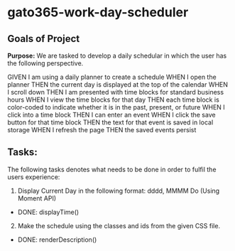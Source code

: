 # gato365-work-day-scheduler


## Goals of Project
**Purpose:** We are tasked to develop a daily schedular in which the user has the following perspective.

GIVEN I am using a daily planner to create a schedule
WHEN I open the planner
THEN the current day is displayed at the top of the calendar
WHEN I scroll down
THEN I am presented with time blocks for standard business hours
WHEN I view the time blocks for that day
THEN each time block is color-coded to indicate whether it is in the past, present, or future
WHEN I click into a time block
THEN I can enter an event
WHEN I click the save button for that time block
THEN the text for that event is saved in local storage
WHEN I refresh the page
THEN the saved events persist



## Tasks:
The following tasks denotes what needs to be done in order to fulfil the users experience:

1) Display Current Day in the following format: dddd, MMMM Do (Using Moment API)

 - DONE: displayTime()
 
2) Make the schedule using the classes and ids from the given CSS file. 

 - DONE: renderDescription() 


